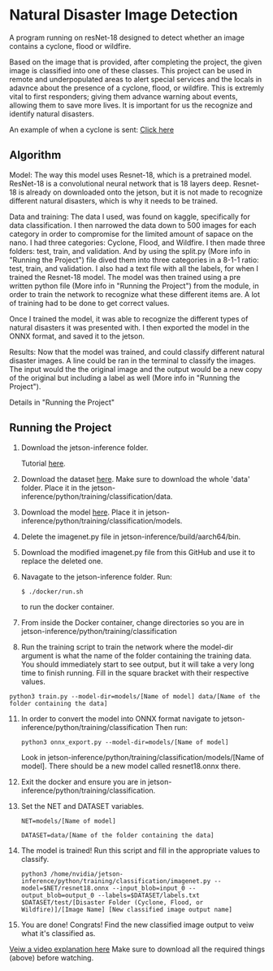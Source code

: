 # Natural Disaster Image Detection
  A program running on resNet-18 designed to detect whether an image contains a cyclone, flood or wildfire. 

  Based on the image that is provided, after completing the project, the given image is classified into one of these classes.
This project can be used in remote and underpopulated areas to alert special services and the locals in adavnce about the presence of a cyclone, flood, or wildfire. This is extremly vital to first responders; giving them advance warning about events, allowing them to save more lives. It is important for us the recognize and identify natural disasters.

An example of when a cyclone is sent: [Click here](https://imgur.com/a/79i7hYI)

## Algorithm

Model: The way this model uses Resnet-18, which is a pretrained model. ResNet-18 is a convolutional neural network that is 18 layers deep. Resnet-18 is already on downloaded onto the jetson, but it is not made to recognize different natural disasters, which is why it needs to be trained. 

Data and training: The data I used, was found on kaggle, specifically for data classification. I then narrowed the data down to 500 images for each category in order to compromise for the limited amount of sapace on the nano. I had three categories: Cyclone, Flood, and Wildfire. I then made three folders: test, train, and validation. And by using the split.py (More info in "Running the Project") file dived them into three categories in a 8-1-1 ratio: test, train, and validation. I also had a text file with all the labels, for when I trained the Resnet-18 model. The model was then trained using a pre written python file (More info in "Running the Project") from the module, in order to train the network to recognize what these different items are. A lot of training had to be done to get correct values.

Once I trained the model, it was able to recognize the different types of natural disasters it was presented with. I then exported the model in the ONNX format, and saved it to the jetson.

Results: Now that the model was trained, and could classify different natural disaster images. A line could be ran in the terminal to classify the images. The input would the the original image and the output would be a new copy of the original but including a label as well (More info in "Running the Project").

Details in "Running the Project"

## Running the Project

1. Download the jetson-inference folder.
   
   Tutorial [here](https://github.com/dusty-nv/jetson-inference/blob/master/docs/building-repo-2.md).
  
2. Download the dataset [here](https://drive.google.com/drive/folders/1gil1saB-UyT2ouvr6iMxMlpPk0Utjh1e). Make sure to download the whole 'data' folder.
   Place it in the jetson-inference/python/training/classification/data.

3. Download the model [here](https://drive.google.com/drive/folders/1OtcPVJD0MdpkANUtxtMmdgYUAS7yiNwh).
   Place it in jetson-inference/python/training/classification/models.

5. Delete the imagenet.py file in jetson-inference/build/aarch64/bin.
   
6. Download the modified imagenet.py file from this GitHub and use it to replace the deleted one.

7. Navagate to the jetson-inference folder.
   Run:
   ```
   $ ./docker/run.sh
   ```
   to run the docker container.
   
9. From inside the Docker container, change directories so you are in jetson-inference/python/training/classification
  
10. Run the training script to train the network where the model-dir argument is what the name of the folder containing the training data.  You should immediately start to see output, but it will take a very long time to finish running. Fill in the square bracket with their respective values.
```
python3 train.py --model-dir=models/[Name of model] data/[Name of the folder containing the data]
```
11. In order to convert the model into ONNX format navigate to jetson-inference/python/training/classification
    Then run:
    ```
    python3 onnx_export.py --model-dir=models/[Name of model]
    ```
    Look in jetson-inference/python/training/classification/models/[Name of model]. There should be a new model called resnet18.onnx there.
    
12. Exit the docker and ensure you are in jetson-inference/python/training/classification.
    
13. Set the NET and DATASET variables.
    ```
    NET=models/[Name of model]
    ```
    ```
    DATASET=data/[Name of the folder containing the data]
    ```

14. The model is trained! Run this script and fill in the appropriate values to classify.
    ```
    python3 /home/nvidia/jetson-inference/python/training/classification/imagenet.py --model=$NET/resnet18.onnx --input_blob=input_0 --output_blob=output_0 --labels=$DATASET/labels.txt $DATASET/test/[Disaster Folder (Cyclone, Flood, or Wildfire)]/[Image Name] [New classified image output name]
    ```
15. You are done! Congrats! Find the new classified image output to veiw what it's classified as.

[Veiw a video explanation here](https://youtu.be/ajx-aZpzgL4) Make sure to download all the required things (above) before watching.
